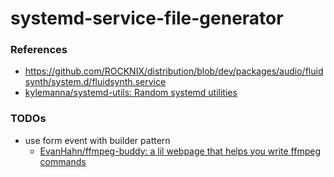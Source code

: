 systemd-service-file-generator
==============================

### References
- https://github.com/ROCKNIX/distribution/blob/dev/packages/audio/fluidsynth/system.d/fluidsynth.service
- [kylemanna/systemd-utils: Random systemd utilities](https://github.com/kylemanna/systemd-utils)


### TODOs
- use form event with builder pattern
  - [EvanHahn/ffmpeg-buddy: a lil webpage that helps you write ffmpeg commands](https://github.com/EvanHahn/ffmpeg-buddy/)
